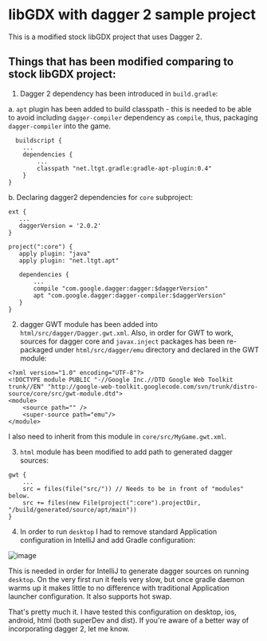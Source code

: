 # libGDX with dagger 2 sample project

This is a modified stock libGDX project that uses Dagger 2.

## Things that has been modified comparing to stock libGDX project:

1. Dagger 2 dependency has been introduced in `build.gradle`:

 a. `apt` plugin has been added to build classpath - this is needed to be able to avoid including `dagger-compiler` 
 dependency as `compile`, thus, packaging `dagger-compiler` into the game.

```
  buildscript {
    ...
    dependencies {
        ...
        classpath "net.ltgt.gradle:gradle-apt-plugin:0.4"
    }
}
```
 
 b. Declaring dagger2 dependencies for `core` subproject:
 
 ```
ext {
    ...
    daggerVersion = '2.0.2'
}

 project(":core") {
    apply plugin: "java"
    apply plugin: "net.ltgt.apt"

    dependencies {
        ...
        compile "com.google.dagger:dagger:$daggerVersion"
        apt "com.google.dagger:dagger-compiler:$daggerVersion"
    }
}
```
 
2. dagger GWT module has been added into `html/src/dagger/Dagger.gwt.xml`. Also, in order for GWT to work, sources for dagger 
core and `javax.inject` packages has been re-packaged under `html/src/dagger/emu` directory and declared 
in the GWT module:

```
<?xml version="1.0" encoding="UTF-8"?>
<!DOCTYPE module PUBLIC "-//Google Inc.//DTD Google Web Toolkit trunk//EN" "http://google-web-toolkit.googlecode.com/svn/trunk/distro-source/core/src/gwt-module.dtd">
<module>
    <source path="" />
    <super-source path="emu"/>
</module>
```
I also need to inherit from this module in `core/src/MyGame.gwt.xml`.

3. `html` module has been modified to add path to generated dagger sources:

```
gwt {
    ...
    src = files(file("src/")) // Needs to be in front of "modules" below.
    src += files(new File(project(":core").projectDir, "/build/generated/source/apt/main"))
}
```

4. In order to run `desktop` I had to remove standard Application configuration in IntelliJ and add Gradle 
configuration:

![image](https://cloud.githubusercontent.com/assets/3080318/11165494/b6af7908-8b19-11e5-968b-652e0bd22569.png)

This is needed in order for IntelliJ to generate dagger sources on running `desktop`. On the very first run it 
feels very slow, but once gradle daemon warms up it makes little to no difference with traditional Application launcher configuration. It also supports hot swap.

That's pretty much it. I have tested this configuration on desktop, ios, android, html (both superDev and dist).
If you're aware of a better way of incorporating dagger 2, let me know.
